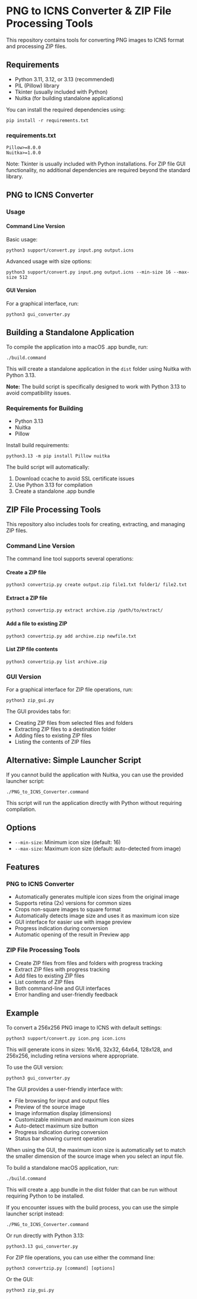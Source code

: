 # PNG to ICNS Converter & ZIP File Processing Tools

This repository contains tools for converting PNG images to ICNS format and processing ZIP files.

## Requirements

- Python 3.11, 3.12, or 3.13 (recommended)
- PIL (Pillow) library
- Tkinter (usually included with Python)
- Nuitka (for building standalone applications)

You can install the required dependencies using:
```
pip install -r requirements.txt
```

### requirements.txt
```
Pillow>=8.0.0
Nuitka>=1.0.0
```

Note: Tkinter is usually included with Python installations. For ZIP file GUI functionality, no additional dependencies are required beyond the standard library.

## PNG to ICNS Converter

### Usage

#### Command Line Version

Basic usage:
```
python3 support/convert.py input.png output.icns
```

Advanced usage with size options:
```
python3 support/convert.py input.png output.icns --min-size 16 --max-size 512
```

#### GUI Version

For a graphical interface, run:
```
python3 gui_converter.py
```

## Building a Standalone Application

To compile the application into a macOS .app bundle, run:
```
./build.command
```

This will create a standalone application in the `dist` folder using Nuitka with Python 3.13.

**Note:** The build script is specifically designed to work with Python 3.13 to avoid compatibility issues.

### Requirements for Building

- Python 3.13
- Nuitka
- Pillow

Install build requirements:
```
python3.13 -m pip install Pillow nuitka
```

The build script will automatically:
1. Download ccache to avoid SSL certificate issues
2. Use Python 3.13 for compilation
3. Create a standalone .app bundle

## ZIP File Processing Tools

This repository also includes tools for creating, extracting, and managing ZIP files.

### Command Line Version

The command line tool supports several operations:

#### Create a ZIP file
```
python3 convertzip.py create output.zip file1.txt folder1/ file2.txt
```

#### Extract a ZIP file
```
python3 convertzip.py extract archive.zip /path/to/extract/
```

#### Add a file to existing ZIP
```
python3 convertzip.py add archive.zip newfile.txt
```

#### List ZIP file contents
```
python3 convertzip.py list archive.zip
```

### GUI Version

For a graphical interface for ZIP file operations, run:
```
python3 zip_gui.py
```

The GUI provides tabs for:
- Creating ZIP files from selected files and folders
- Extracting ZIP files to a destination folder
- Adding files to existing ZIP files
- Listing the contents of ZIP files

## Alternative: Simple Launcher Script

If you cannot build the application with Nuitka, you can use the provided launcher script:
```
./PNG_to_ICNS_Converter.command
```

This script will run the application directly with Python without requiring compilation.

## Options

- `--min-size`: Minimum icon size (default: 16)
- `--max-size`: Maximum icon size (default: auto-detected from image)

## Features

### PNG to ICNS Converter
- Automatically generates multiple icon sizes from the original image
- Supports retina (2x) versions for common sizes
- Crops non-square images to square format
- Automatically detects image size and uses it as maximum icon size
- GUI interface for easier use with image preview
- Progress indication during conversion
- Automatic opening of the result in Preview app

### ZIP File Processing Tools
- Create ZIP files from files and folders with progress tracking
- Extract ZIP files with progress tracking
- Add files to existing ZIP files
- List contents of ZIP files
- Both command-line and GUI interfaces
- Error handling and user-friendly feedback

## Example

To convert a 256x256 PNG image to ICNS with default settings:
```
python3 support/convert.py icon.png icon.icns
```

This will generate icons in sizes: 16x16, 32x32, 64x64, 128x128, and 256x256, including retina versions where appropriate.

To use the GUI version:
```
python3 gui_converter.py
```

The GUI provides a user-friendly interface with:
- File browsing for input and output files
- Preview of the source image
- Image information display (dimensions)
- Customizable minimum and maximum icon sizes
- Auto-detect maximum size button
- Progress indication during conversion
- Status bar showing current operation

When using the GUI, the maximum icon size is automatically set to match the smaller dimension of the source image when you select an input file.

To build a standalone macOS application, run:
```
./build.command
```

This will create a .app bundle in the dist folder that can be run without requiring Python to be installed.

If you encounter issues with the build process, you can use the simple launcher script instead:
```
./PNG_to_ICNS_Converter.command
```

Or run directly with Python 3.13:
```
python3.13 gui_converter.py
```

For ZIP file operations, you can use either the command line:
```
python3 convertzip.py [command] [options]
```

Or the GUI:
```
python3 zip_gui.py
```